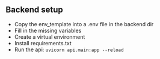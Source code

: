 ## Backend setup

- Copy the env_template into a .env file in the backend dir
- Fill in the missing variables
- Create a virtual environment
- Install requirements.txt
- Run the api: `uvicorn api.main:app --reload`
